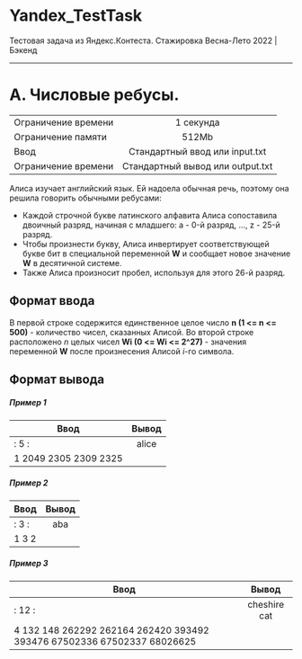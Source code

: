 # Yandex_TestTask
Тестовая задача из Яндекс.Контеста. Стажировка Весна-Лето 2022 | Бэкенд
____
# А. Числовые ребусы.
|   |   |
|----------------|:---------:|
| Ограничение времени | 1 секунда |
| Ограничение памяти | 512Mb |
| Ввод | Стандартный ввод или input.txt |
| Ограничение времени | Стандартный вывод или output.txt |

Алиса изучает английский язык. Ей надоела обычная речь, поэтому она решила говорить обычными ребусами:
+ Каждой строчной букве латинского алфавита Алиса сопоставила двоичный разряд, начиная с младшего: a - 0-й разряд, ..., z - 25-й разряд.
+ Чтобы произнести букву, Алиса инвертирует соответствующей букве бит в специальной переменной **W** и сообщает новое значение **W** в десятичной системе.
+ Также Алиса произносит пробел, используя для этого 26-й разряд.

## Формат ввода
В первой строке содержится единственное целое число **n (1 <= n <= 500)** - количество чисел, сказанных Алисой.
Во второй строке расположено *n* целых чисел **Wi (0 <= Wi <= 2^27)** - значения переменной **W** после произнесения Алисой *i*-го символа.

## Формат вывода
##### Пример 1
| Ввод | Вывод |
|----------------|:---------:|
|: 5 :| alice |
| 1 2049 2305 2309 2325 | |   |
##### Пример 2
| Ввод | Вывод |
|----------------|:---------:|
|: 3 :| aba |
| 1 3 2 | |   |
##### Пример 3
| Ввод | Вывод |
|----------------|:---------:|
|: 12 :| cheshire cat |
| 4 132 148 262292 262164 262420 393492 393476 67502336 67502337 68026625 | |   |
